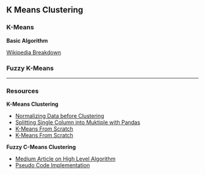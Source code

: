 ## K Means Clustering


### K-Means

**Basic Algorithm**

[Wikipedia Breakdown](https://en.wikipedia.org/wiki/K-means_clustering)

### Fuzzy K-Means

-----
### Resources

**K-Means Clustering**

* [Normalizing Data before Clustering](https://stats.stackexchange.com/questions/89809/is-it-important-to-scale-data-before-clustering)
* [Splitting Single Column into Muktiple with Pandas](https://saturncloud.io/blog/how-to-split-one-column-into-multiple-columns-in-pandas-dataframe/)
* [K-Means From Scratch](https://www.youtube.com/watch?v=lX-3nGHDhQg)
* [K-Means From Scratch](https://www.youtube.com/watch?v=5w5iUbTlpMQ&t=1647s)

**Fuzzy C-Means Clustering**

*  [Medium Article on High Level Algorithm](https://blog.mirkopeters.com/understanding-fuzzy-c-means-8c11b453bc8b)
* [Pseudo Code Implementation](https://alateeq.medium.com/conditional-fuzzy-c-means-cfcm-explanation-and-implementation-9614441ccc3d)